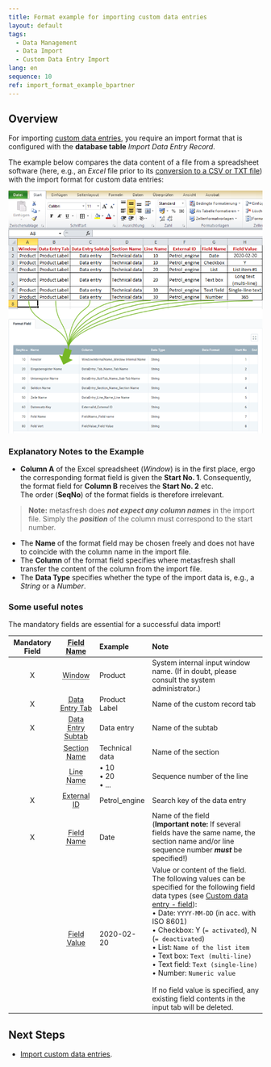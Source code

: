 ```yaml
---
title: Format example for importing custom data entries
layout: default
tags:
  - Data Management
  - Data Import
  - Custom Data Entry Import
lang: en
sequence: 10
ref: import_format_example_bpartner
---
```


## Overview
For importing [custom data entries](Add_custom_record_tab), you require an import format that is configured with the **database table** *Import Data Entry Record*.

The example below compares the data content of a file from a spreadsheet software (here, e.g., an *Excel* file prior to its [conversion to a CSV or TXT file](Import_file_useful_tips)) with the import format for custom data entries:

![](assets/Data_entry_import_Excel_table_Format.png)

### Explanatory Notes to the Example
- **Column A** of the Excel spreadsheet (*Window*) is in the first place, ergo the corresponding format field is given the **Start No. 1**. Consequently, the format field for **Column B** receives the **Start No. 2** etc.<br> The order (**SeqNo**) of the format fields is therefore irrelevant.
 >**Note:** metasfresh does ***not expect any column names*** in the import file. Simply the ***position*** of the column must correspond to the start number.

- The **Name** of the format field may be chosen freely and does not have to coincide with the column name in the import file.
- The **Column** of the format field specifies where metasfresh shall transfer the content of the column from the import file.
- The **Data Type** specifies whether the type of the import data is, e.g., a *String* or a *Number*.

### Some useful notes
The mandatory fields are essential for a successful data import!

| Mandatory Field | <abbr title="Hover your cursor over the field name to see the corresponding column name.">Field Name</abbr> | Example | Note |
| :---: | :---: | :--- | :--- |
| X | <abbr title="WindowInternalName_Window Internal Name">Window</abbr> | Product | System internal input window name. (If in doubt, please consult the system administrator.) |
| X | <abbr title="DataEntry_Tab_Name_Tab Name">Data Entry Tab</abbr> | Product Label | Name of the custom record tab |
| X | <abbr title="DataEntry_SubTab_Name_Sub-Tab Name">Data Entry Subtab</abbr> | Data entry | Name of the subtab |
|  | <abbr title="DataEntry_Section_Name_Section Name">Section Name</abbr> | Technical data | Name of the section |
|  | <abbr title="DataEntry_Line_Name_Line Name">Line Name</abbr> | •&nbsp;10<br> •&nbsp;20<br> •&nbsp;... | Sequence number of the line |
| X | <abbr title="ExternalId_External ID">External ID</abbr> | Petrol_engine | Search key of the data entry |
| X | <abbr title="FieldName_Field name">Field Name</abbr> | Date | Name of the field<br> (**Important note:** If several fields have the same name, the section name and/or line sequence number ***must*** be specified!) |
|  | <abbr title="FieldValue_Field Value">Field Value</abbr> | 2020-02-20 | Value or content of the field.<br> The following values can be specified for the following field data types (see [Custom data entry - field](Add_fields_to_section_lines)):<br> •&nbsp;Date: `YYYY-MM-DD` (in acc. with ISO 8601)<br> •&nbsp;Checkbox: Y (`= activated`), N (`= deactivated`)<br> •&nbsp;List: `Name of the list item`<br> •&nbsp;Text box: `Text (multi-line)`<br> •&nbsp;Text field: `Text (single-line)`<br> •&nbsp;Number: `Numeric value`<br><br> If no field value is specified, any existing field contents in the input tab will be deleted. |

## Next Steps
- [Import custom data entries](Import_custom_data_entries).
